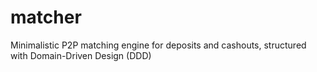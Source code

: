 # matcher
Minimalistic P2P matching engine for deposits and cashouts, structured with Domain-Driven Design (DDD)
